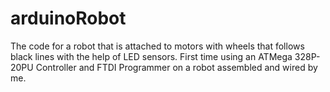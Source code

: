 # arduinoRobot
 The code for a robot that is attached to motors with wheels that follows black lines with the help of LED sensors. First time using an ATMega 328P-20PU Controller and FTDI Programmer on a robot assembled and wired by me.
